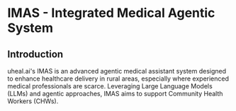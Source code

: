 # IMAS - Integrated Medical Agentic System

## Introduction
uheal.ai's IMAS is an advanced agentic medical assistant system designed to enhance healthcare delivery in rural areas, especially where experienced medical professionals are scarce. Leveraging Large Language Models (LLMs) and agentic approaches, IMAS aims to support Community Health Workers (CHWs).

